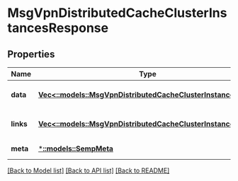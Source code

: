 # MsgVpnDistributedCacheClusterInstancesResponse

## Properties
Name | Type | Description | Notes
------------ | ------------- | ------------- | -------------
**data** | [**Vec<::models::MsgVpnDistributedCacheClusterInstance>**](MsgVpnDistributedCacheClusterInstance.md) |  | [optional] [default to null]
**links** | [**Vec<::models::MsgVpnDistributedCacheClusterInstanceLinks>**](MsgVpnDistributedCacheClusterInstanceLinks.md) |  | [optional] [default to null]
**meta** | [***::models::SempMeta**](SempMeta.md) |  | [default to null]

[[Back to Model list]](../README.md#documentation-for-models) [[Back to API list]](../README.md#documentation-for-api-endpoints) [[Back to README]](../README.md)


